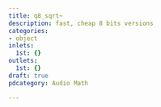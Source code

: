 ```yaml
---
title: q8_sqrt~
description: fast, cheap 8 bits versions
categories:
- object
inlets:
  1st: {}
outlets:
  1st: {}
draft: true
pdcategory: Audio Math

---
```


